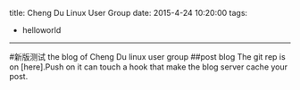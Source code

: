 title: Cheng Du Linux User Group
date: 2015-4-24 10:20:00
tags:
- helloworld
---

#新版测试
the blog of Cheng Du linux user group
##post blog
The git rep is on [here].Push on it can touch a hook that make the blog server cache your post.


